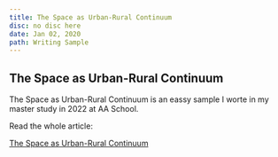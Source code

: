 ```yaml
---
title: The Space as Urban-Rural Continuum
disc: no disc here
date: Jan 02, 2020
path: Writing Sample
---
```

<special>
</special>

## The Space as Urban-Rural Continuum

The Space as Urban-Rural Continuum is an eassy sample I worte in my master study in 2022 at AA School.

Read the whole article: 

[The Space as Urban-Rural Continuum](https://drive.google.com/file/d/1fOV2Ovan_UdCRaHbVFIV1IRxYB4wAROI/view?usp=drive_link)
